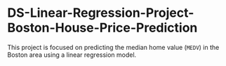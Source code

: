 # DS-Linear-Regression-Project-Boston-House-Price-Prediction
This project is focused on predicting the median home value (`MEDV`) in the Boston area using a linear regression model.
